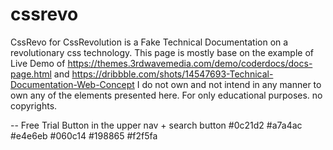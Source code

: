 # cssrevo
CssRevo for CssRevolution is a Fake Technical Documentation on a revolutionary css  technology.
This page is mostly base on the example of Live Demo of https://themes.3rdwavemedia.com/demo/coderdocs/docs-page.html and https://dribbble.com/shots/14547693-Technical-Documentation-Web-Concept
I do not own and not intend in any manner to own any of the elements presented here.
For only educational purposes.
no copyrights. 


-- Free Trial Button in the upper nav + search button
#0c21d2
#a7a4ac
#e4e6eb
#060c14
#198865
#f2f5fa